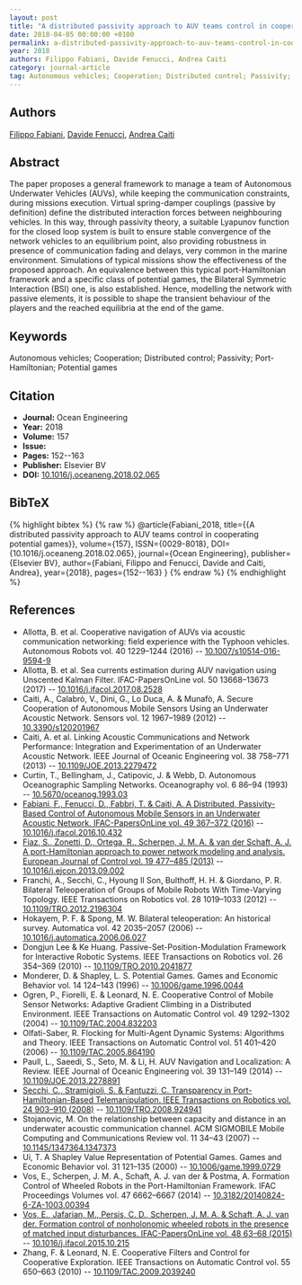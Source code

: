 ```yaml
---
layout: post
title: "A distributed passivity approach to AUV teams control in cooperating potential games"
date: 2018-04-05 00:00:00 +0100
permalink: a-distributed-passivity-approach-to-auv-teams-control-in-cooperating-potential-games
year: 2018
authors: Filippo Fabiani, Davide Fenucci, Andrea Caiti
category: journal-article
tag: Autonomous vehicles; Cooperation; Distributed control; Passivity; Port-Hamiltonian; Potential games
---
```

 
## Authors
[Filippo Fabiani](authors/filippo-fabiani), [Davide Fenucci](authors/davide-fenucci), [Andrea Caiti](authors/andrea-caiti)
 
## Abstract
The paper proposes a general framework to manage a team of Autonomous Underwater Vehicles (AUVs), while keeping the communication constraints, during missions execution. Virtual spring-damper couplings (passive by definition) define the distributed interaction forces between neighbouring vehicles. In this way, through passivity theory, a suitable Lyapunov function for the closed loop system is built to ensure stable convergence of the network vehicles to an equilibrium point, also providing robustness in presence of communication fading and delays, very common in the marine environment. Simulations of typical missions show the effectiveness of the proposed approach. An equivalence between this typical port-Hamiltonian framework and a specific class of potential games, the Bilateral Symmetric Interaction (BSI) one, is also established. Hence, modelling the network with passive elements, it is possible to shape the transient behaviour of the players and the reached equilibria at the end of the game.
 
## Keywords
Autonomous vehicles; Cooperation; Distributed control; Passivity; Port-Hamiltonian; Potential games
 
## Citation
- **Journal:** Ocean Engineering
- **Year:** 2018
- **Volume:** 157
- **Issue:** 
- **Pages:** 152--163
- **Publisher:** Elsevier BV
- **DOI:** [10.1016/j.oceaneng.2018.02.065](https://doi.org/10.1016/j.oceaneng.2018.02.065)
 
## BibTeX
{% highlight bibtex %}
{% raw %}
@article{Fabiani_2018,
  title={{A distributed passivity approach to AUV teams control in cooperating potential games}},
  volume={157},
  ISSN={0029-8018},
  DOI={10.1016/j.oceaneng.2018.02.065},
  journal={Ocean Engineering},
  publisher={Elsevier BV},
  author={Fabiani, Filippo and Fenucci, Davide and Caiti, Andrea},
  year={2018},
  pages={152--163}
}
{% endraw %}
{% endhighlight %}
 
## References
- Allotta, B. et al. Cooperative navigation of AUVs via acoustic communication networking: field experience with the Typhoon vehicles. Autonomous Robots vol. 40 1229–1244 (2016) -- [10.1007/s10514-016-9594-9](https://doi.org/10.1007/s10514-016-9594-9)
- Allotta, B. et al. Sea currents estimation during AUV navigation using Unscented Kalman Filter. IFAC-PapersOnLine vol. 50 13668–13673 (2017) -- [10.1016/j.ifacol.2017.08.2528](https://doi.org/10.1016/j.ifacol.2017.08.2528)
- Caiti, A., Calabrò, V., Dini, G., Lo Duca, A. & Munafò, A. Secure Cooperation of Autonomous Mobile Sensors Using an Underwater Acoustic Network. Sensors vol. 12 1967–1989 (2012) -- [10.3390/s120201967](https://doi.org/10.3390/s120201967)
- Caiti, A. et al. Linking Acoustic Communications and Network Performance: Integration and Experimentation of an Underwater Acoustic Network. IEEE Journal of Oceanic Engineering vol. 38 758–771 (2013) -- [10.1109/JOE.2013.2279472](https://doi.org/10.1109/JOE.2013.2279472)
- Curtin, T., Bellingham, J., Catipovic, J. & Webb, D. Autonomous Oceanographic Sampling Networks. Oceanography vol. 6 86–94 (1993) -- [10.5670/oceanog.1993.03](https://doi.org/10.5670/oceanog.1993.03)
- [Fabiani, F., Fenucci, D., Fabbri, T. & Caiti, A. A Distributed, Passivity-Based Control of Autonomous Mobile Sensors in an Underwater Acoustic Network. IFAC-PapersOnLine vol. 49 367–372 (2016)](a-distributed-passivity-based-control-of-autonomous-mobile-sensors-in-an-underwater-acoustic-network) -- [10.1016/j.ifacol.2016.10.432](https://doi.org/10.1016/j.ifacol.2016.10.432)
- [Fiaz, S., Zonetti, D., Ortega, R., Scherpen, J. M. A. & van der Schaft, A. J. A port-Hamiltonian approach to power network modeling and analysis. European Journal of Control vol. 19 477–485 (2013)](a-port-hamiltonian-approach-to-power-network-modeling-and-analysis) -- [10.1016/j.ejcon.2013.09.002](https://doi.org/10.1016/j.ejcon.2013.09.002)
- Franchi, A., Secchi, C., Hyoung Il Son, Bulthoff, H. H. & Giordano, P. R. Bilateral Teleoperation of Groups of Mobile Robots With Time-Varying Topology. IEEE Transactions on Robotics vol. 28 1019–1033 (2012) -- [10.1109/TRO.2012.2196304](https://doi.org/10.1109/TRO.2012.2196304)
- Hokayem, P. F. & Spong, M. W. Bilateral teleoperation: An historical survey. Automatica vol. 42 2035–2057 (2006) -- [10.1016/j.automatica.2006.06.027](https://doi.org/10.1016/j.automatica.2006.06.027)
- Dongjun Lee & Ke Huang. Passive-Set-Position-Modulation Framework for Interactive Robotic Systems. IEEE Transactions on Robotics vol. 26 354–369 (2010) -- [10.1109/TRO.2010.2041877](https://doi.org/10.1109/TRO.2010.2041877)
- Monderer, D. & Shapley, L. S. Potential Games. Games and Economic Behavior vol. 14 124–143 (1996) -- [10.1006/game.1996.0044](https://doi.org/10.1006/game.1996.0044)
- Ogren, P., Fiorelli, E. & Leonard, N. E. Cooperative Control of Mobile Sensor Networks: Adaptive Gradient Climbing in a Distributed Environment. IEEE Transactions on Automatic Control vol. 49 1292–1302 (2004) -- [10.1109/TAC.2004.832203](https://doi.org/10.1109/TAC.2004.832203)
- Olfati-Saber, R. Flocking for Multi-Agent Dynamic Systems: Algorithms and Theory. IEEE Transactions on Automatic Control vol. 51 401–420 (2006) -- [10.1109/TAC.2005.864190](https://doi.org/10.1109/TAC.2005.864190)
- Paull, L., Saeedi, S., Seto, M. & Li, H. AUV Navigation and Localization: A Review. IEEE Journal of Oceanic Engineering vol. 39 131–149 (2014) -- [10.1109/JOE.2013.2278891](https://doi.org/10.1109/JOE.2013.2278891)
- [Secchi, C., Stramigioli, S. & Fantuzzi, C. Transparency in Port-Hamiltonian-Based Telemanipulation. IEEE Transactions on Robotics vol. 24 903–910 (2008)](transparency-in-port-hamiltonian-based-telemanipulation) -- [10.1109/TRO.2008.924941](https://doi.org/10.1109/TRO.2008.924941)
- Stojanovic, M. On the relationship between capacity and distance in an underwater acoustic communication channel. ACM SIGMOBILE Mobile Computing and Communications Review vol. 11 34–43 (2007) -- [10.1145/1347364.1347373](https://doi.org/10.1145/1347364.1347373)
- Ui, T. A Shapley Value Representation of Potential Games. Games and Economic Behavior vol. 31 121–135 (2000) -- [10.1006/game.1999.0729](https://doi.org/10.1006/game.1999.0729)
- Vos, E., Scherpen, J. M. A., Schaft, A. J. van der & Postma, A. Formation Control of Wheeled Robots in the Port-Hamiltonian Framework. IFAC Proceedings Volumes vol. 47 6662–6667 (2014) -- [10.3182/20140824-6-ZA-1003.00394](https://doi.org/10.3182/20140824-6-ZA-1003.00394)
- [Vos, E., Jafarian, M., Persis, C. D., Scherpen, J. M. A. & Schaft, A. J. van der. Formation control of nonholonomic wheeled robots in the presence of matched input disturbances. IFAC-PapersOnLine vol. 48 63–68 (2015)](formation-control-of-nonholonomic-wheeled-robots-in-the-presence-of-matched-input-disturbances) -- [10.1016/j.ifacol.2015.10.215](https://doi.org/10.1016/j.ifacol.2015.10.215)
- Zhang, F. & Leonard, N. E. Cooperative Filters and Control for Cooperative Exploration. IEEE Transactions on Automatic Control vol. 55 650–663 (2010) -- [10.1109/TAC.2009.2039240](https://doi.org/10.1109/TAC.2009.2039240)

